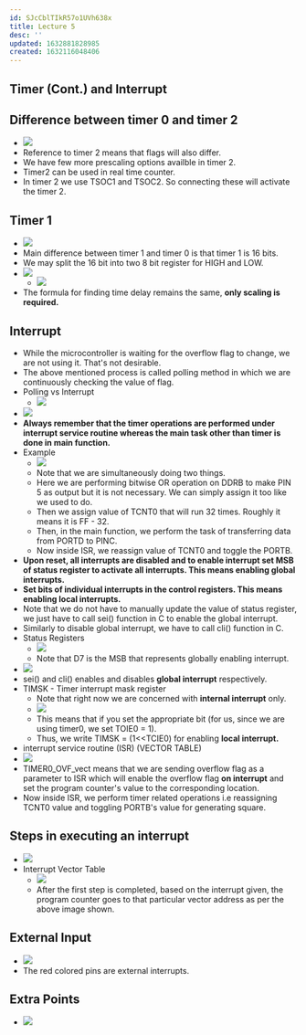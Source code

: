```yaml
---
id: SJcCblTIkR57o1UVh638x
title: Lecture 5
desc: ''
updated: 1632881828985
created: 1632116048406
---
```

## Timer (Cont.) and Interrupt

## Difference between timer 0 and timer 2

- ![](/assets/images/2021-09-20-11-13-11.png)
- Reference to timer 2 means that flags will also differ.
- We have few more prescaling options availble in timer 2.
- Timer2 can be used in real time counter.
- In timer 2 we use TSOC1 and TSOC2. So connecting these will activate the timer 2.

## Timer 1

- ![](/assets/images/2021-09-20-11-16-29.png)
- Main difference between timer 1 and timer 0 is that timer 1 is 16 bits.
- We may split the 16 bit into two 8 bit register for HIGH and LOW.
- ![](/assets/images/2021-09-20-11-18-45.png)
  - ![](/assets/images/2021-09-20-11-19-54.png)
- The formula for finding time delay remains the same, **only scaling is required.**

## Interrupt

- While the microcontroller is waiting for the overflow flag to change, we are not using it. That's not desirable.
- The above mentioned process is called polling method in which we are continuously checking the value of flag.
- Polling vs Interrupt
  - ![](/assets/images/2021-09-20-11-23-47.png)
- ![](/assets/images/2021-09-20-11-24-22.png)
- **Always remember that the timer operations are performed under interrupt service routine whereas the main task other than timer is done in main function.**
- Example
  - ![](/assets/images/2021-09-20-11-25-23.png)
  - Note that we are simultaneously doing two things.
  - Here we are performing bitwise OR operation on DDRB to make PIN 5 as output but it is not necessary. We can simply assign it too like we used to do.
  - Then we assign value of TCNT0 that will run 32 times. Roughly it means it is FF - 32.
  - Then, in the main function, we perform the task of transferring data from PORTD to PINC.
  - Now inside ISR, we reassign value of TCNT0 and toggle the PORTB.
- **Upon reset, all interrupts are disabled and to enable interrupt set MSB of status register to activate all interrupts. This means enabling global interrupts.**
- **Set bits of individual interrupts in the control registers. This means enabling local interrupts.**
- Note that we do not have to manually update the value of status register, we just have to call sei() function in C to enable the global interrupt.
- Similarly to disable global interrupt, we have to call cli() function in C.
- Status Registers
  - ![](/assets/images/2021-09-20-11-33-07.png)
  - Note that D7 is the MSB that represents globally enabling interrupt.
- ![](/assets/images/2021-09-20-11-34-26.png)
- sei() and cli() enables and disables **global interrupt** respectively.
- TIMSK - Timer interrupt mask register
  - Note that right now we are concerned with **internal interrupt** only.
  - ![](/assets/images/2021-09-20-11-36-05.png)
  - This means that if you set the appropriate bit (for us, since we are using timer0, we set TOIE0 = 1).
  - Thus, we write TIMSK = (1&lt;&lt;TCIE0) for enabling **local interrupt.**
- interrupt service routine (ISR) (VECTOR TABLE)
- ![](/assets/images/2021-09-29-07-48-38.png)
- TIMER0_OVF_vect means that we are sending overflow flag as a parameter to ISR which will enable the overflow flag **on interrupt** and set the program counter's value to the corresponding location.
- Now inside ISR, we perform timer related operations i.e reassigning TCNT0 value and toggling PORTB's value for generating square.

## Steps in executing an interrupt

- ![](/assets/images/2021-09-29-07-53-22.png)
- Interrupt Vector Table
  - ![](/assets/images/2021-09-29-10-24-57.png)
  - After the first step is completed, based on the interrupt given, the program counter goes to that particular vector address as per the above image shown.

## External Input

- ![](/assets/images/2021-09-29-10-40-57.png)
- The red colored pins are external interrupts.

## Extra Points

- ![](/assets/images/2021-09-29-07-52-43.png)


